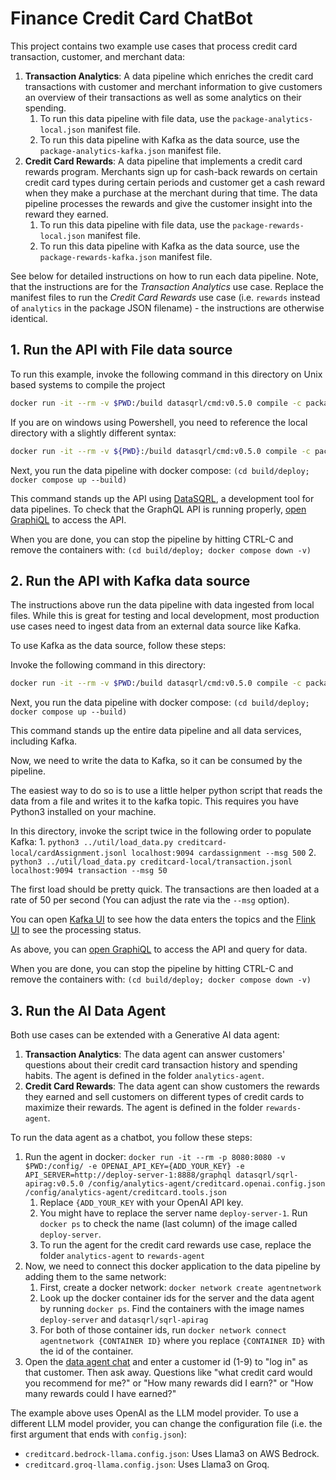 # Finance Credit Card ChatBot

This project contains two example use cases that process credit card transaction, customer, and merchant data:

1. **Transaction Analytics**: A data pipeline which enriches the credit card transactions with customer and merchant information to give customers an overview of their transactions as well as some analytics on their spending.
   1. To run this data pipeline with file data, use the `package-analytics-local.json` manifest file.
   2. To run this data pipeline with Kafka as the data source, use the `package-analytics-kafka.json` manifest file.
2. **Credit Card Rewards**: A data pipeline that implements a credit card rewards program. Merchants sign up for cash-back rewards on certain credit card types during certain periods and customer get a cash reward when they make a purchase at the merchant during that time. The data pipeline processes the rewards and give the customer insight into the reward they earned.
    1. To run this data pipeline with file data, use the `package-rewards-local.json` manifest file.
    2. To run this data pipeline with Kafka as the data source, use the `package-rewards-kafka.json` manifest file.

See below for detailed instructions on how to run each data pipeline. Note, that the instructions are for the *Transaction Analytics* use case. Replace the manifest files to run the *Credit Card Rewards* use case (i.e. `rewards` instead of `analytics` in the package JSON filename) - the instructions are otherwise identical.

## 1. Run the API with File data source

To run this example, invoke the following command in this directory on Unix based systems to compile the project
```bash
docker run -it --rm -v $PWD:/build datasqrl/cmd:v0.5.0 compile -c package-analytics-local.json
```

If you are on windows using Powershell, you need to reference the local directory with a slightly different syntax:
```bash
docker run -it --rm -v ${PWD}:/build datasqrl/cmd:v0.5.0 compile -c package-analytics-local.json
```

Next, you run the data pipeline with docker compose:
`(cd build/deploy; docker compose up --build)`

This command stands up the API using [DataSQRL](https://www.datasqrl.com/), a development tool
for data pipelines. To check that the GraphQL API is running properly, [open GraphiQL](http://localhost:8888/graphiql/) to access the API.

When you are done, you can stop the pipeline by hitting CTRL-C and remove the containers with:
`(cd build/deploy; docker compose down -v)`

## 2. Run the API with Kafka data source

The instructions above run the data pipeline with data ingested from local files. While this is great for testing and local development, most production use cases need to ingest data from an external data source like Kafka.

To use Kafka as the data source, follow these steps:

Invoke the following command in this directory:
```bash
docker run -it --rm -v $PWD:/build datasqrl/cmd:v0.5.0 compile -c package-analytics-kafka.json
```

Next, you run the data pipeline with docker compose:
`(cd build/deploy; docker compose up --build)`

This command stands up the entire data pipeline and all data services, including Kafka.

Now, we need to write the data to Kafka, so it can be consumed by the pipeline.

The easiest way to do so is to use a little helper python script
that reads the data from a file and writes it to the kafka topic. This requires you have Python3 installed on your machine.

In this directory, invoke the script twice in the following order to populate Kafka:
    1. `python3 ../util/load_data.py creditcard-local/cardAssignment.jsonl localhost:9094 cardassignment --msg 500`
    2. `python3 ../util/load_data.py creditcard-local/transaction.jsonl localhost:9094 transaction --msg 50`

The first load should be pretty quick. The transactions are then loaded at a rate of 50 per second (You can adjust the rate via the `--msg` option).

You can open [Kafka UI](http://localhost:8087/) to see how the data enters the topics and the [Flink UI](http://localhost:8081/) to see the processing status.

As above, you can [open GraphiQL](http://localhost:8888/graphiql/) to access the API and query for data.

When you are done, you can stop the pipeline by hitting CTRL-C and remove the containers with:
`(cd build/deploy; docker compose down -v)`

## 3. Run the AI Data Agent

Both use cases can be extended with a Generative AI data agent:
1. **Transaction Analytics**: The data agent can answer customers' questions about their credit card transaction history and spending habits. The agent is defined in the folder `analytics-agent`.
2. **Credit Card Rewards**: The data agent can show customers the rewards they earned and sell customers on different types of credit cards to maximize their rewards. The agent is defined in the folder `rewards-agent`.

To run the data agent as a chatbot, you follow these steps:

1. Run the agent in docker:
`docker run -it --rm -p 8080:8080 -v $PWD:/config/ -e OPENAI_API_KEY={ADD_YOUR_KEY} -e API_SERVER=http://deploy-server-1:8888/graphql datasqrl/sqrl-apirag:v0.5.0 /config/analytics-agent/creditcard.openai.config.json /config/analytics-agent/creditcard.tools.json`
   1. Replace `{ADD_YOUR_KEY` with your OpenAI API key.
   2. You might have to replace the server name `deploy-server-1`. Run `docker ps` to check the name (last column) of the image called `deploy-server`.
   3. To run the agent for the credit card rewards use case, replace the folder `analytics-agent` to `rewards-agent`
2. Now, we need to connect this docker application to the data pipeline by adding them to the same network:
   1. First, create a docker network: `docker network create agentnetwork`
   2. Look up the docker container ids for the server and the data agent by running `docker ps`. Find the containers with the image names `deploy-server` and `datasqrl/sqrl-apirag`
   3. For both of those container ids, run `docker network connect agentnetwork {CONTAINER ID}` where you replace `{CONTAINER ID}` with the id of the container.
3. Open the [data agent chat](http://localhost:8080/) and enter a customer id (1-9) to "log in" as that customer. Then ask away. Questions like "what credit card would you recommend for me?" or "How many rewards did I earn?" or "How many rewards could I have earned?"

The example above uses OpenAI as the LLM model provider. To use a different LLM model provider, you can change the configuration file (i.e. the first argument that ends with `config.json`):
* `creditcard.bedrock-llama.config.json`: Uses Llama3 on AWS Bedrock.
* `creditcard.groq-llama.config.json`: Uses Llama3 on Groq.